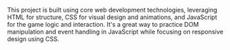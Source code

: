 This project is built using core web development technologies, leveraging HTML for structure, CSS for visual design and animations, and JavaScript for the game logic and interaction.
It's a great way to practice DOM manipulation and event handling in JavaScript while focusing on responsive design using CSS.
